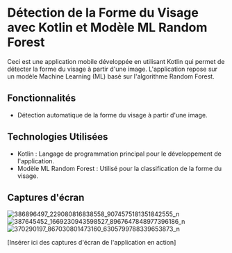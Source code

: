 # Détection de la Forme du Visage avec Kotlin et Modèle ML Random Forest

Ceci est une application mobile développée en utilisant Kotlin qui permet de détecter la forme du visage à partir d'une image. L'application repose sur un modèle Machine Learning (ML) basé sur l'algorithme Random Forest.

## Fonctionnalités

- Détection automatique de la forme du visage à partir d'une image.


## Technologies Utilisées

- Kotlin : Langage de programmation principal pour le développement de l'application.
- Modèle ML Random Forest : Utilisé pour la classification de la forme du visage.


## Captures d'écran
![386896497_229080816838558_9074575181351842555_n](https://github.com/ahmedzer/FaceShapeApp/assets/44112452/a79e75ce-3246-4648-8290-3f1121b12c07)
![387645452_1669230943598527_8967647848977396186_n](https://github.com/ahmedzer/FaceShapeApp/assets/44112452/b0baed68-a74a-4d1d-b3da-61be12628a60)
![370290197_867030801473160_6305799788339653873_n](https://github.com/ahmedzer/FaceShapeApp/assets/44112452/fac1bed8-8a25-4bff-9991-2682d09cc31a)

[Insérer ici des captures d'écran de l'application en action]

